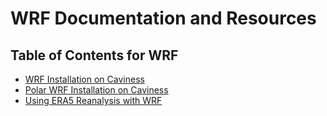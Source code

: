 # WRF Documentation and Resources

## Table of Contents for WRF
- [WRF Installation on Caviness](wrf_install.md)
- [Polar WRF Installation on Caviness](polar_install.md)
- [Using ERA5 Reanalysis with WRF](era5.md)
